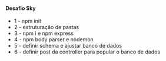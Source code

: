 #### Desafio Sky

* 1 - npm init
* 2 - estruturação de pastas
* 3 - npm i e npm express
* 4 - npm body parser e nodemon
* 5 - definir schema e ajustar banco de dados
* 6 - definir post da controller para popular o banco de dados




